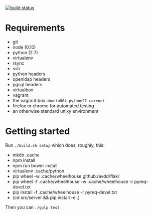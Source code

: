 
[![build status](https://travis-ci.org/avdd/carenet-ng.svg?branch=master)](https://travis-ci.org/avdd/carenet-ng)

# Requirements

- git
- node (0.10)
- python (2.7)
- virtualenv
- rsync
- ssh
- python headers
- openldap headers
- pgsql headers
- virtualbox
- vagrant
- the vagrant box `ubuntu804-python27-carenet`
- firefox or chrome for automated testing
- an otherwise standard unixy environment


# Getting started

Run `./build.sh setup` which does, roughly, this:

- mkdir .cache
- npm install
- npm run bower install
- virtualenv .cache/python
- pip wheel -w .cache/wheelhouse github:/avdd/flak/
- pip wheel -f .cache/wheelhouse -w .cache/wheelhouse -r pyreq-devel.txt
- pip install -f .cache/wheelhouse -r pyreq-devel.txt
- (cd src/server && pip install -e .)

Then you can `./gulp test`


